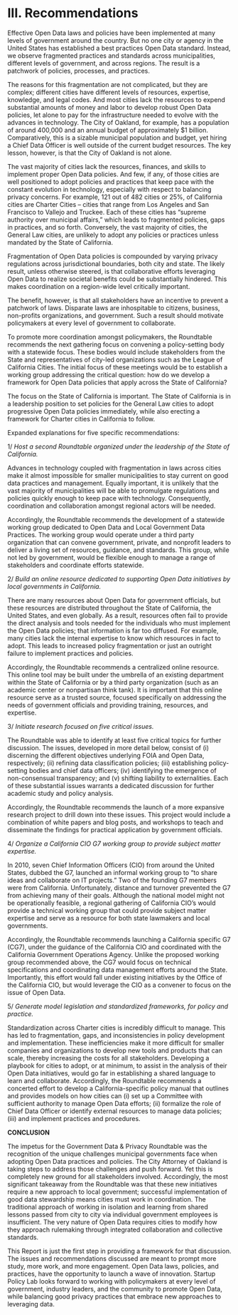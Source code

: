 # **III.	Recommendations**Effective Open Data laws and policies have been implemented at many levels of government around the country. But no one city or agency in the United States has established a best practices Open Data standard. Instead, we observe fragmented practices and standards across municipalities, different levels of government, and across regions. The result is a patchwork of policies, processes, and practices. The reasons for this fragmentation are not complicated, but they are complex; different cities have different levels of resources, expertise, knowledge, and legal codes. And most cities lack the resources to expend substantial amounts of money and labor to develop robust Open Data policies, let alone to pay for the infrastructure needed to evolve with the advances in technology. The City of Oakland, for example, has a population of around 400,000 and an annual budget of approximately $1 billion. Comparatively, this is a sizable municipal population and budget, yet hiring a Chief Data Officer is well outside of the current budget resources. The key lesson, however, is that the City of Oakland is not alone. The vast majority of cities lack the resources, finances, and skills to implement proper Open Data policies. And few, if any, of those cities are well positioned to adopt policies and practices that keep pace with the constant evolution in technology, especially with respect to balancing privacy concerns. For example, 121 out of 482 cities or 25%,  of California cities are Charter Cities – cities that range from Los Angeles and San Francisco to Vallejo and Truckee. Each of these cities has “supreme authority over municipal affairs,”  which leads to fragmented policies, gaps in practices, and so forth. Conversely, the vast majority of cities, the General Law cities, are unlikely to adopt any policies or practices unless mandated by the State of California. Fragmentation of Open Data policies is compounded by varying privacy regulations across jurisdictional boundaries, both city and state. The likely result, unless otherwise steered, is that collaborative efforts leveraging Open Data to realize societal benefits could be substantially hindered. This makes coordination on a region-wide level critically important.The benefit, however, is that all stakeholders have an incentive to prevent a patchwork of laws. Disparate laws are inhospitable to citizens, business, non-profits organizations, and government. Such a result should motivate policymakers at every level of government to collaborate. To promote more coordination amongst policymakers, the Roundtable recommends the next gathering focus on convening a policy-setting body with a statewide focus. These bodies would include stakeholders from the State and representatives of city-led organizations such as the League of California Cities. The initial focus of these meetings would be to establish a working group addressing the critical question: how do we develop a framework for Open Data policies that apply across the State of California? The focus on the State of California is important. The State of California is in a leadership position to set policies for the General Law cities to adopt progressive Open Data policies immediately, while also erecting a framework for Charter cities in California to follow.Expanded explanations for five specific recommendations:1/	*Host a second Roundtable organized under the leadership of the State of California.*Advances in technology coupled with fragmentation in laws across cities make it almost impossible for smaller municipalities to stay current on good data practices and management. Equally important, it is unlikely that the vast majority of municipalities will be able to promulgate regulations and policies quickly enough to keep pace with technology. Consequently, coordination and collaboration amongst regional actors will be needed. Accordingly, the Roundtable recommends the development of a statewide working group dedicated to Open Data and Local Government Data Practices.  The working group would operate under a third party organization that can convene government, private, and nonprofit leaders to deliver a living set of resources, guidance, and standards. This group, while not led by government, would be flexible enough to manage a range of stakeholders and coordinate efforts statewide.2/	*Build an online resource dedicated to supporting Open Data initiatives by local governments in California.* There are many resources about Open Data for government officials, but these resources are distributed throughout the State of California, the United States, and even globally. As a result, resources often fail to provide the direct analysis and tools needed for the individuals who must implement the Open Data policies; that information is far too diffused. For example, many cities lack the internal expertise to know which resources in fact to adopt. This leads to increased policy fragmentation or just an outright failure to implement practices and policies.Accordingly, the Roundtable recommends a centralized online resource. This online tool may be built under the umbrella of an existing department within the State of California or by a third party organization (such as an academic center or nonpartisan think tank). It is important that this online resource serve as a trusted source, focused specifically on addressing the needs of government officials and providing training, resources, and expertise. 3/	*Initiate research focused on five critical issues.*The Roundtable was able to identify at least five critical topics for further discussion. The issues, developed in more detail below, consist of (i) discerning the different objectives underlying FOIA and Open Data, respectively; (ii) refining data classification policies; (iii) establishing policy-setting bodies and chief data officers; (iv) identifying the emergence of non-consensual transparency; and (v) shifting liability to externalities. Each of these substantial issues warrants a dedicated discussion for further academic study and policy analysis. Accordingly, the Roundtable recommends the launch of a more expansive research project to drill down into these issues. This project would include a combination of white papers and blog posts, and workshops to teach and disseminate the findings for practical application by government officials. 4/	*Organize a California CIO G7 working group to provide subject matter expertise.* In 2010, seven Chief Information Officers (CIO) from around the United States, dubbed the G7, launched an informal working group to “to share ideas and collaborate on IT projects.” Two of the founding G7 members were from California. Unfortunately, distance and turnover prevented the G7 from achieving many of their goals. Although the national model might not be operationally feasible, a regional gathering of California CIO’s would provide a technical working group that could provide subject matter expertise and serve as a resource for both state lawmakers and local governments.Accordingly, the Roundtable recommends launching a California specific G7 (CG7), under the guidance of the California CIO and coordinated with the California Government Operations Agency.  Unlike the proposed working group recommended above, the CG7 would focus on technical specifications and coordinating data management efforts around the State. Importantly, this effort would fall under existing initiatives  by the Office of the California CIO, but would leverage the CIO as a convener to focus on the issue of Open Data.5/	*Generate model legislation and standardized frameworks, for policy and practice.*Standardization across Charter cities is incredibly difficult to manage.  This has led to fragmentation, gaps, and inconsistencies in policy development and implementation. These inefficiencies make it more difficult for smaller companies and organizations to develop new tools and products that can scale, thereby increasing the costs for all stakeholders. Developing a playbook for cities to adopt, or at minimum, to assist in the analysis of their Open Data initiatives, would go far in establishing a shared language to learn and collaborate. Accordingly, the Roundtable recommends a concerted effort to develop a California-specific policy manual that outlines and provides models on how cities can (i) set up a Committee with sufficient authority to manage Open Data efforts; (ii) formalize the role of Chief Data Officer or identify external resources to manage data policies; (iii) and implement practices and procedures. **CONCLUSION**The impetus for the Government Data & Privacy Roundtable was the recognition of the unique challenges municipal governments face when adopting Open Data practices and policies. The City Attorney of Oakland is taking steps to address those challenges and push forward. Yet this is completely new ground for all stakeholders involved. Accordingly, the most significant takeaway from the Roundtable was that these new initiatives require a new approach to local government; successful implementation of good data stewardship means cities must work in coordination. The traditional approach of working in isolation and learning from shared lessons passed from city to city via individual government employees is insufficient. The very nature of Open Data requires cities to modify how they approach rulemaking through integrated collaboration and collective standards.This Report is just the first step in providing a framework for that discussion. The issues and recommendations discussed are meant to prompt more study, more work, and more engagement. Open Data laws, policies, and practices, have the opportunity to launch a wave of innovation. Startup Policy Lab looks forward to working with policymakers at every level of government, industry leaders, and the community to promote Open Data, while balancing good privacy practices that embrace new approaches to leveraging data.